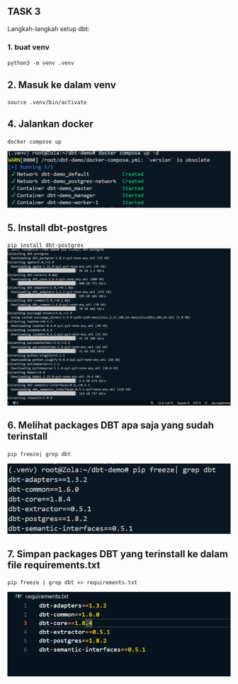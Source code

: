 ## TASK 3 

Langkah-langkah setup dbt:

### 1. buat venv
`python3 -m venv .venv`

## 2. Masuk ke dalam venv
`source .venv/bin/activate`

## 4. Jalankan docker 
`docker compose up`

![alt text](<docker compose up .png>)

## 5. Install dbt-postgres
`pip install dbt-postgres`
![alt text](<install dbt-postgres.png>)

## 6. Melihat packages DBT apa saja yang sudah terinstall
`pip freeze| grep dbt`

![alt text](image.png)

## 7. Simpan packages DBT yang terinstall ke dalam file requirements.txt
 `pip freeze | grep dbt >> requirements.txt`

![alt text](image-1.png)

